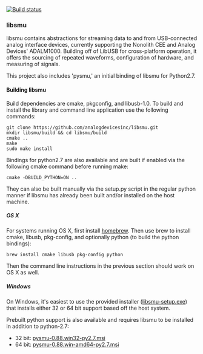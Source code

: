 [![Build status](https://ci.appveyor.com/api/projects/status/p30uj8rqulrxsqvs/branch/master?svg=true)](https://ci.appveyor.com/project/analogdevicesinc/libsmu/branch/master)

### libsmu

libsmu contains abstractions for streaming data to and from USB-connected
analog interface devices, currently supporting the Nonolith CEE and Analog
Devices' ADALM1000. Building off of LibUSB for cross-platform operation, it
offers the sourcing of repeated waveforms, configuration of hardware, and
measuring of signals.

This project also includes 'pysmu,' an initial binding of libsmu for Python2.7.

#### Building libsmu

Build dependencies are cmake, pkgconfig, and libusb-1.0. To build and install
the library and command line application use the following commands:

```
git clone https://github.com/analogdevicesinc/libsmu.git
mkdir libsmu/build && cd libsmu/build
cmake ..
make
sudo make install
```

Bindings for python2.7 are also available and are built if enabled via the
following cmake command before running make:

```
cmake -DBUILD_PYTHON=ON ..
```

They can also be built manually via the setup.py script in the regular python
manner if libsmu has already been built and/or installed on the host machine.

##### OS X

For systems running OS X, first install [homebrew](http://brew.sh). Then use
brew to install cmake, libusb, pkg-config, and optionally python (to build the
python bindings):

```
brew install cmake libusb pkg-config python
```

Then the command line instructions in the previous section should work on OS X
as well.

##### Windows

On Windows, it's easiest to use the provided installer
([libsmu-setup.exe](https://ci.appveyor.com/api/projects/analogdevicesinc/libsmu/artifacts/libsmu-setup.exe?branch=master))
that installs either 32 or 64 bit support based off the host system.

Prebuilt python support is also available and requires libsmu to be installed
in addition to python-2.7:

- 32 bit: [pysmu-0.88.win32-py2.7.msi](https://ci.appveyor.com/api/projects/analogdevicesinc/libsmu/artifacts/pysmu-0.88.win32-py2.7.msi?branch=master)
- 64 bit: [pysmu-0.88.win-amd64-py2.7.msi](https://ci.appveyor.com/api/projects/analogdevicesinc/libsmu/artifacts/pysmu-0.88.win-amd64-py2.7.msi?branch=master)
